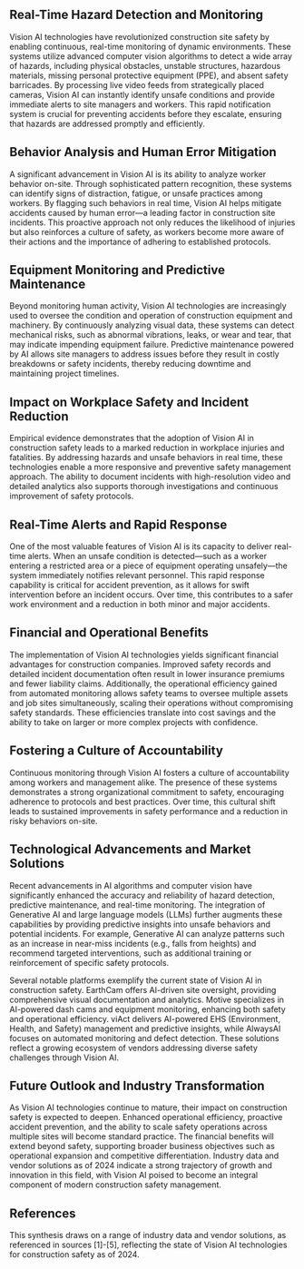 ## Real-Time Hazard Detection and Monitoring
Vision AI technologies have revolutionized construction site safety by enabling continuous, real-time monitoring of dynamic environments. These systems utilize advanced computer vision algorithms to detect a wide array of hazards, including physical obstacles, unstable structures, hazardous materials, missing personal protective equipment (PPE), and absent safety barricades. By processing live video feeds from strategically placed cameras, Vision AI can instantly identify unsafe conditions and provide immediate alerts to site managers and workers. This rapid notification system is crucial for preventing accidents before they escalate, ensuring that hazards are addressed promptly and efficiently.

## Behavior Analysis and Human Error Mitigation
A significant advancement in Vision AI is its ability to analyze worker behavior on-site. Through sophisticated pattern recognition, these systems can identify signs of distraction, fatigue, or unsafe practices among workers. By flagging such behaviors in real time, Vision AI helps mitigate accidents caused by human error—a leading factor in construction site incidents. This proactive approach not only reduces the likelihood of injuries but also reinforces a culture of safety, as workers become more aware of their actions and the importance of adhering to established protocols.

## Equipment Monitoring and Predictive Maintenance
Beyond monitoring human activity, Vision AI technologies are increasingly used to oversee the condition and operation of construction equipment and machinery. By continuously analyzing visual data, these systems can detect mechanical risks, such as abnormal vibrations, leaks, or wear and tear, that may indicate impending equipment failure. Predictive maintenance powered by AI allows site managers to address issues before they result in costly breakdowns or safety incidents, thereby reducing downtime and maintaining project timelines.

## Impact on Workplace Safety and Incident Reduction
Empirical evidence demonstrates that the adoption of Vision AI in construction safety leads to a marked reduction in workplace injuries and fatalities. By addressing hazards and unsafe behaviors in real time, these technologies enable a more responsive and preventive safety management approach. The ability to document incidents with high-resolution video and detailed analytics also supports thorough investigations and continuous improvement of safety protocols.

## Real-Time Alerts and Rapid Response
One of the most valuable features of Vision AI is its capacity to deliver real-time alerts. When an unsafe condition is detected—such as a worker entering a restricted area or a piece of equipment operating unsafely—the system immediately notifies relevant personnel. This rapid response capability is critical for accident prevention, as it allows for swift intervention before an incident occurs. Over time, this contributes to a safer work environment and a reduction in both minor and major accidents.

## Financial and Operational Benefits
The implementation of Vision AI technologies yields significant financial advantages for construction companies. Improved safety records and detailed incident documentation often result in lower insurance premiums and fewer liability claims. Additionally, the operational efficiency gained from automated monitoring allows safety teams to oversee multiple assets and job sites simultaneously, scaling their operations without compromising safety standards. These efficiencies translate into cost savings and the ability to take on larger or more complex projects with confidence.

## Fostering a Culture of Accountability
Continuous monitoring through Vision AI fosters a culture of accountability among workers and management alike. The presence of these systems demonstrates a strong organizational commitment to safety, encouraging adherence to protocols and best practices. Over time, this cultural shift leads to sustained improvements in safety performance and a reduction in risky behaviors on-site.

## Technological Advancements and Market Solutions
Recent advancements in AI algorithms and computer vision have significantly enhanced the accuracy and reliability of hazard detection, predictive maintenance, and real-time monitoring. The integration of Generative AI and large language models (LLMs) further augments these capabilities by providing predictive insights into unsafe behaviors and potential incidents. For example, Generative AI can analyze patterns such as an increase in near-miss incidents (e.g., falls from heights) and recommend targeted interventions, such as additional training or reinforcement of specific safety protocols.

Several notable platforms exemplify the current state of Vision AI in construction safety. EarthCam offers AI-driven site oversight, providing comprehensive visual documentation and analytics. Motive specializes in AI-powered dash cams and equipment monitoring, enhancing both safety and operational efficiency. viAct delivers AI-powered EHS (Environment, Health, and Safety) management and predictive insights, while AlwaysAI focuses on automated monitoring and defect detection. These solutions reflect a growing ecosystem of vendors addressing diverse safety challenges through Vision AI.

## Future Outlook and Industry Transformation
As Vision AI technologies continue to mature, their impact on construction safety is expected to deepen. Enhanced operational efficiency, proactive accident prevention, and the ability to scale safety operations across multiple sites will become standard practice. The financial benefits will extend beyond safety, supporting broader business objectives such as operational expansion and competitive differentiation. Industry data and vendor solutions as of 2024 indicate a strong trajectory of growth and innovation in this field, with Vision AI poised to become an integral component of modern construction safety management.

## References
This synthesis draws on a range of industry data and vendor solutions, as referenced in sources [1]-[5], reflecting the state of Vision AI technologies for construction safety as of 2024.